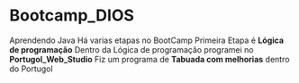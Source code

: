 # Bootcamp_DIOS
Aprendendo Java
Há varias etapas no BootCamp
Primeira Etapa é **Lógica de programação**
Dentro da Lógica de programação programei no **Portugol_Web_Studio**
Fiz um programa de **Tabuada com melhorias** dentro do Portugol 
